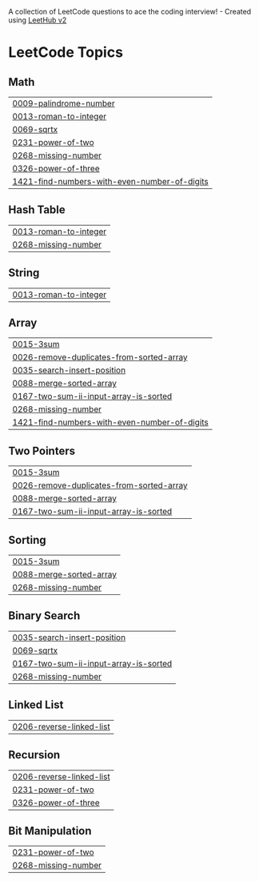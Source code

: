 A collection of LeetCode questions to ace the coding interview! - Created using [LeetHub v2](https://github.com/arunbhardwaj/LeetHub-2.0)
<!---LeetCode Topics Start-->
# LeetCode Topics
## Math
|  |
| ------- |
| [0009-palindrome-number](https://github.com/Akremomer/Leetcode/tree/master/0009-palindrome-number) |
| [0013-roman-to-integer](https://github.com/Akremomer/Leetcode/tree/master/0013-roman-to-integer) |
| [0069-sqrtx](https://github.com/Akremomer/Leetcode/tree/master/0069-sqrtx) |
| [0231-power-of-two](https://github.com/Akremomer/Leetcode/tree/master/0231-power-of-two) |
| [0268-missing-number](https://github.com/Akremomer/Leetcode/tree/master/0268-missing-number) |
| [0326-power-of-three](https://github.com/Akremomer/Leetcode/tree/master/0326-power-of-three) |
| [1421-find-numbers-with-even-number-of-digits](https://github.com/Akremomer/Leetcode/tree/master/1421-find-numbers-with-even-number-of-digits) |
## Hash Table
|  |
| ------- |
| [0013-roman-to-integer](https://github.com/Akremomer/Leetcode/tree/master/0013-roman-to-integer) |
| [0268-missing-number](https://github.com/Akremomer/Leetcode/tree/master/0268-missing-number) |
## String
|  |
| ------- |
| [0013-roman-to-integer](https://github.com/Akremomer/Leetcode/tree/master/0013-roman-to-integer) |
## Array
|  |
| ------- |
| [0015-3sum](https://github.com/Akremomer/Leetcode/tree/master/0015-3sum) |
| [0026-remove-duplicates-from-sorted-array](https://github.com/Akremomer/Leetcode/tree/master/0026-remove-duplicates-from-sorted-array) |
| [0035-search-insert-position](https://github.com/Akremomer/Leetcode/tree/master/0035-search-insert-position) |
| [0088-merge-sorted-array](https://github.com/Akremomer/Leetcode/tree/master/0088-merge-sorted-array) |
| [0167-two-sum-ii-input-array-is-sorted](https://github.com/Akremomer/Leetcode/tree/master/0167-two-sum-ii-input-array-is-sorted) |
| [0268-missing-number](https://github.com/Akremomer/Leetcode/tree/master/0268-missing-number) |
| [1421-find-numbers-with-even-number-of-digits](https://github.com/Akremomer/Leetcode/tree/master/1421-find-numbers-with-even-number-of-digits) |
## Two Pointers
|  |
| ------- |
| [0015-3sum](https://github.com/Akremomer/Leetcode/tree/master/0015-3sum) |
| [0026-remove-duplicates-from-sorted-array](https://github.com/Akremomer/Leetcode/tree/master/0026-remove-duplicates-from-sorted-array) |
| [0088-merge-sorted-array](https://github.com/Akremomer/Leetcode/tree/master/0088-merge-sorted-array) |
| [0167-two-sum-ii-input-array-is-sorted](https://github.com/Akremomer/Leetcode/tree/master/0167-two-sum-ii-input-array-is-sorted) |
## Sorting
|  |
| ------- |
| [0015-3sum](https://github.com/Akremomer/Leetcode/tree/master/0015-3sum) |
| [0088-merge-sorted-array](https://github.com/Akremomer/Leetcode/tree/master/0088-merge-sorted-array) |
| [0268-missing-number](https://github.com/Akremomer/Leetcode/tree/master/0268-missing-number) |
## Binary Search
|  |
| ------- |
| [0035-search-insert-position](https://github.com/Akremomer/Leetcode/tree/master/0035-search-insert-position) |
| [0069-sqrtx](https://github.com/Akremomer/Leetcode/tree/master/0069-sqrtx) |
| [0167-two-sum-ii-input-array-is-sorted](https://github.com/Akremomer/Leetcode/tree/master/0167-two-sum-ii-input-array-is-sorted) |
| [0268-missing-number](https://github.com/Akremomer/Leetcode/tree/master/0268-missing-number) |
## Linked List
|  |
| ------- |
| [0206-reverse-linked-list](https://github.com/Akremomer/Leetcode/tree/master/0206-reverse-linked-list) |
## Recursion
|  |
| ------- |
| [0206-reverse-linked-list](https://github.com/Akremomer/Leetcode/tree/master/0206-reverse-linked-list) |
| [0231-power-of-two](https://github.com/Akremomer/Leetcode/tree/master/0231-power-of-two) |
| [0326-power-of-three](https://github.com/Akremomer/Leetcode/tree/master/0326-power-of-three) |
## Bit Manipulation
|  |
| ------- |
| [0231-power-of-two](https://github.com/Akremomer/Leetcode/tree/master/0231-power-of-two) |
| [0268-missing-number](https://github.com/Akremomer/Leetcode/tree/master/0268-missing-number) |
<!---LeetCode Topics End-->